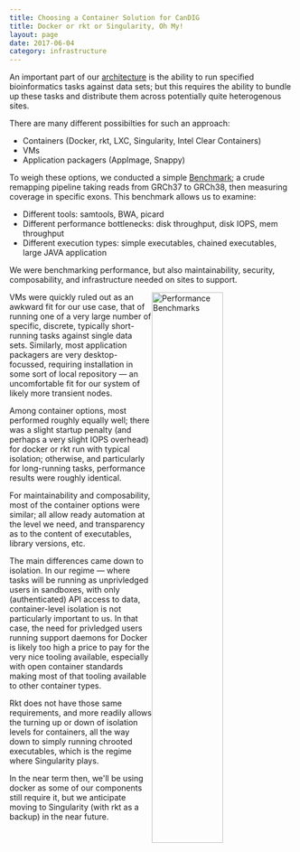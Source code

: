 ```yaml
---
title: Choosing a Container Solution for CanDIG
title: Docker or rkt or Singularity, Oh My!
layout: page
date: 2017-06-04
category: infrastructure
---
```


An important part of our [architecture](/architecture.png) is the
ability to run specified bioinformatics tasks against data sets;
but this requires the ability to bundle up these tasks and distribute
them across potentially quite heterogenous sites.

There are many different possibilties for such an approach:

* Containers (Docker, rkt, LXC, Singularity, Intel Clear Containers)
* VMs
* Application packagers (AppImage, Snappy)

To weigh these options, we conducted a simple [Benchmark](https://github.com/CanDIG/images_bakeoff);
a crude remapping pipeline taking reads from GRCh37 to GRCh38, then measuring coverage in specific exons.
This benchmark allows us to examine:

* Different tools: samtools, BWA, picard 
* Different performance bottlenecks: disk throughput, disk IOPS, mem throughput
* Different execution types: simple executables, chained executables, large JAVA application

We were benchmarking performance, but also maintainability, security,
composability, and infrastructure needed on sites to support.

<img src="{{ site.url }}/img/posts/containers/benchmarks.png" alt="Performance Benchmarks" width="50%" style="float:right;">

VMs were quickly ruled out as an awkward fit for our use case, that
of running one of a very large number of specific, discrete, typically
short-running tasks against single data sets.  Similarly, most
application packagers are very desktop-focussed, requiring installation
in some sort of local repository &mdash; an uncomfortable fit for
our system of likely more transient nodes.

Among container options, most performed roughly equally well; there
was a slight startup penalty (and perhaps a very slight IOPS overhead)
for docker or rkt run with typical isolation; otherwise, and
particularly for long-running tasks, performance results were roughly
identical.

For maintainability and composability, most of the container options
were similar; all allow ready automation at the level we need, and
transparency as to the content of executables, library versions,
etc.

The main differences came down to isolation.  In our regime &mdash; 
where tasks will be running as unprivledged users in sandboxes, with
only (authenticated) API access to data, container-level isolation 
is not particularly important to us.  In that case, the need for
privledged users running support daemons for Docker is likely too 
high a price to pay for the very nice tooling available, especially
with open container standards making most of that tooling available
to other container types.

Rkt does not have those same requirements, and more readily allows 
the turning up or down of isolation levels for containers, all the way
down to simply running chrooted executables, which is the regime where
Singularity plays.

In the near term then, we'll be using docker as some of our components
still require it, but we anticipate moving to Singularity (with rkt as a backup)
in the near future.
